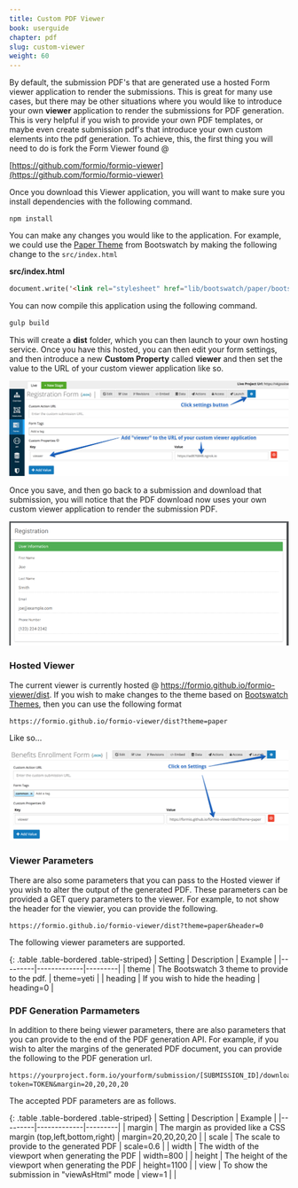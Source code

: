 ```yaml
---
title: Custom PDF Viewer
book: userguide
chapter: pdf
slug: custom-viewer
weight: 60
---
```

By default, the submission PDF's that are generated use a hosted Form viewer application to render the submissions. This is great for many use cases, but there may be other situations where you would like to introduce your own **viewer** application to render the submissions for PDF generation. This is very helpful if you wish to provide your own PDF templates, or maybe even create submission pdf's that introduce your own custom elements into the pdf generation. To achieve, this, the first thing you will need to do is fork the Form Viewer found @

[https://github.com/formio/formio-viewer](https://github.com/formio/formio-viewer)

Once you download this Viewer application, you will want to make sure you install dependencies with the following command.

```
npm install
```

You can make any changes you would like to the application. For example, we could use the [Paper Theme](https://bootswatch.com/3/paper/) from Bootswatch by making the following change to the ```src/index.html```

**src/index.html**
```html
document.write('<link rel="stylesheet" href="lib/bootswatch/paper/bootstrap.min.css" />');
```

You can now compile this application using the following command.

```html
gulp build
```

This will create a **dist** folder, which you can then launch to your own hosting service. Once you have this hosted, you can then edit your form settings, and then introduce a new **Custom Property** called **viewer** and then set the value to the URL of your custom viewer application like so.

![](/assets/img/userguide/pdf/custom-viewer.png)

Once you save, and then go back to a submission and download that submission, you will notice that the PDF download now uses your own custom viewer application to render the submission PDF.

![](/assets/img/userguide/pdf/custom-viewer-download.png)

### Hosted Viewer
The current viewer is currently hosted @ https://formio.github.io/formio-viewer/dist. If you wish to make changes to the theme based on [Bootswatch Themes](https://bootswatch.com/3/), then you can use the following format

```
https://formio.github.io/formio-viewer/dist?theme=paper
```

Like so...

![](/assets/img/userguide/pdf/custom-viewer-hosted.png)

### Viewer Parameters
There are also some parameters that you can pass to the Hosted viewer if you wish to alter the output of the generated PDF. These parameters can be provided a GET query parameters to the viewer. For example, to not show the header for the viewier, you can provide the following.

```
https://formio.github.io/formio-viewer/dist?theme=paper&header=0
```

The following viewer parameters are supported.

{: .table .table-bordered .table-striped}
| Setting | Description | Example |
|---------|-------------|---------|
| theme | The Bootswatch 3 theme to provide to the pdf. | theme=yeti |
| heading | If you wish to hide the heading | heading=0 |

### PDF Generation Parmameters
In addition to there being viewer parameters, there are also parameters that you can provide to the end of the PDF generation API. For example, if you wish to alter the margins of the generated PDF document, you can provide the following to the PDF generation url.

```
https://yourproject.form.io/yourform/submission/[SUBMISSION_ID]/download?token=TOKEN&margin=20,20,20,20
```

The accepted PDF parameters are as follows.

{: .table .table-bordered .table-striped}
| Setting | Description | Example |
|---------|-------------|---------|
| margin | The margin as provided like a CSS margin (top,left,bottom,right) | margin=20,20,20,20 |
| scale | The scale to provide to the generated PDF | scale=0.6 |
| width | The width of the viewport when generating the PDF | width=800 |
| height | The height of the viewport when generating the PDF | height=1100 |
| view | To show the submission in "viewAsHtml" mode | view=1 |
| 